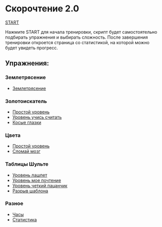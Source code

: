 # Скорочтение 2.0

[START](./docs/warm-up.html)

Нажмите START для начала тренировки, скрипт будет 
самостоятельно подбирать упражнения и выбирать сложность. 
После завершения тренировки откроется страница 
со статистикой, на которой можно будет увидеть прогресс. 

## Упражнения:

### Землетрясение

- [Землетрясение](./docs/earthquake.html)

### Золотоискатель
- [Простой уровень](docs/lode-runner.html#0)
- [Уровень учись считать](docs/lode-runner.html#1)
- [Косые глазки](docs/lode-runner.html#2)

### Цвета
- [Простой уровень](./docs/colors.html#1)
- [Сломай мозг](./docs/colors.html#2)

### Таблицы Шульте
- [Уровень лашпет](docs/schulte-table.html#1)
- [Уровень мое почтение](docs/schulte-table.html#2)
- [Уровень четкий пацанчик](docs/schulte-table.html#3)
- [Разрыв шаблона](docs/schulte-table.html#4)

### Разное
- [Часы](docs/clock.html#4)
- [Статистика](./docs/stat.html)
